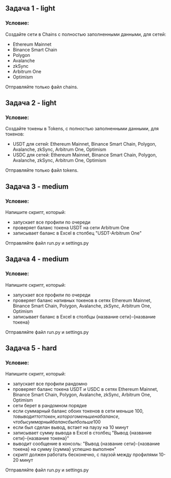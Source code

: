 ## Задача 1 - light
### Условие:
Создайте сети в Chains с полностью заполненными данными, для сетей:
- Ethereum Mainnet
- Binance Smart Chain
- Polygon
- Avalanche
- zkSync
- Arbitrum One
- Optimism

Отправляйте только файл chains.


## Задача 2 - light
### Условие:
Создайте токены в Tokens, с полностью заполненными данными, для токенов:
- USDT для сетей: Ethereum Mainnet, Binance Smart Chain, Polygon, Avalanche, zkSync, Arbitrum One, Optimism
- USDC для сетей: Ethereum Mainnet, Binance Smart Chain, Polygon, Avalanche, zkSync, Arbitrum One, Optimism

Отправляйте только файл tokens.

## Задача 3 - medium
### Условие:
Напишите скрипт, который:
- запускает все профили по очереди
- проверяет баланс токена USDT на сети Arbitrum One
- записывает баланс в Excel в столбец "USDT-Arbitrum One"

Отправляйте файл run.py и settings.py


## Задача 4 - medium
### Условие:
Напишите скрипт, который:
- запускает все профили по очереди
- проверяет баланс нативных токенов в сетях Ethereum Mainnet, Binance Smart Chain, Polygon, Avalanche, zkSync, Arbitrum One, Optimism
- записывает баланс в Excel в столбцы {название сети}-{название токена}

Отправляйте файл run.py и settings.py

## Задача 5 - hard
### Условие:
Напишите скрипт, который:
- запускает все профили рандомно
- проверяет баланс токена USDT и USDC в сетях Ethereum Mainnet, Binance Smart Chain, Polygon, Avalanche, zkSync, Arbitrum One, Optimism
- сети берет в рандомном порядке
- если суммарный баланс  обоих токенов в сети меньше 100$, то выводит тот токен, которого меньше на балансе, чтобы суммарный баланс был больше 100$
- если был сделан вывод, встает на паузу на 10 минут
- записывает сумму вывода в Excel в столбец "Вывод {название сети}-{название токена}"
- выводит сообщение в консоль: "Вывод {название сети}-{название токена} на сумму {сумма} успешно выполнен"
- скрипт должен работать бесконечно, с паузой между профилями 10-20 минут


Отправляйте файл run.py и settings.py